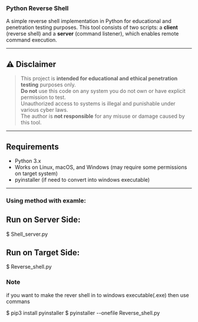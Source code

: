 ### Python Reverse Shell

A simple reverse shell implementation in Python for educational and penetration testing purposes. This tool consists of two scripts: a **client** (reverse shell) and a **server** (command listener), which enables remote command execution.

---

## ⚠️ Disclaimer

> This project is **intended for educational and ethical penetration testing** purposes only.  
> **Do not** use this code on any system you do not own or have explicit permission to test.  
> Unauthorized access to systems is illegal and punishable under various cyber laws.  
> The author is **not responsible** for any misuse or damage caused by this tool.

---


##  Requirements

- Python 3.x
- Works on Linux, macOS, and Windows (may require some permissions on target system)
- pyinstaller (if need to convert into windows executable)

---

### Using method with examle:

## Run on Server Side:
$ Shell_server.py

## Run on Target Side:
$ Reverse_shell.py

### Note

if you want to make the rever shell in to windows executable(.exe) then use commans

$ pip3 install pyinstaller
$ pyinstaller --onefile Reverse_shell.py
